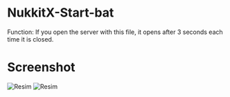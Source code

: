 # NukkitX-Start-bat
Function: If you open the server with this file, it opens after 3 seconds each time it is closed.

# Screenshot

![Resim](https://i.hizliresim.com/bizcfu2.PNG)
![Resim](https://i.hizliresim.com/smztodx.PNG)

